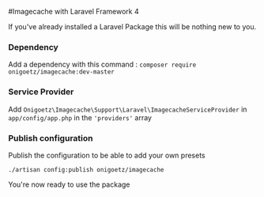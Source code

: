 #Imagecache with Laravel Framework 4

If you've already installed a Laravel Package this will be nothing new to you.

### Dependency

Add a dependency with this command : `composer require onigoetz/imagecache:dev-master`

### Service Provider

Add `Onigoetz\Imagecache\Support\Laravel\ImagecacheServiceProvider` in `app/config/app.php` in the `'providers'` array

### Publish configuration

Publish the configuration to be able to add your own presets

`./artisan config:publish onigoetz/imagecache`


You're now ready to use the package
